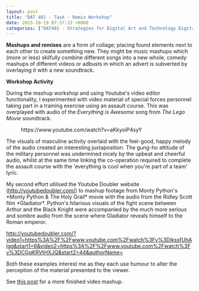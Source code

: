 ```yaml
---
layout: post
title: "DAT 401 - Task - Remix Workshop"
date: 2015-10-19 07:37:13 +0000
categories: ["DAT401 - Strategies for Digital Art and Technology Digital Art and Technology"]
---
```


**Mashups and remixes** are a form of collage; placing found elements next to each other to create something new. They might be music mashups which (more or less) skilfully combine different songs into a new whole, comedy mashups of different videos or adbusts in which an advert is subverted by overlaying it with a new soundtrack.

**Workshop Activity**

During the mashup workshop and using Youtube's video editor functionality, I experimented with&nbsp;video material of special forces personnel taking part in a training exercise using an assault course. This was overplayed with audio of the *Everything is Awesome* song from *The Lego Movie* soundtrack.

<figure class="wp-block-embed is-type-video is-provider-youtube wp-block-embed-youtube wp-embed-aspect-16-9 wp-has-aspect-ratio"><div class="wp-block-embed__wrapper">
https://www.youtube.com/watch?v=aKkyoiP4syY
</div></figure>

The visuals&nbsp;of masculine activity overlaid&nbsp;with the feel-good, happy melody of the audio created an interesting juxtaposition. The gung-ho attitude of the military personnel was undermined nicely by the upbeat and cheerful audio, whilst at the same time linking the co-operation required to complete the assault course with the 'everything is cool when you're part of a team' lyric.

<p>My second effort utilised the Youtube Doubler website (<a href="http://youtubedoubler.com/">http://youtubedoubler.com/</a>) to mashup footage from Monty Python's *Monty Python &amp; The Holy Grail* movie with the audio from the Ridley Scott film *Gladiator*. Python's hilarious visuals of the fight scene between Arthur and&nbsp;the Black Knight were accompanied by the much more serious and sombre audio from the scene where Gladiator reveals himself to the Roman emperor.</p>

<p><a href="http://youtubedoubler.com/?video1=https%3A%2F%2Fwww.youtube.com%2Fwatch%3Fv%3DikssfUhAlgg&amp;start1=6&amp;video2=https%3A%2F%2Fwww.youtube.com%2Fwatch%3Fv%3DCGgKRVtHXJQ&amp;start2=44&amp;authorName">http://youtubedoubler.com/?video1=https%3A%2F%2Fwww.youtube.com%2Fwatch%3Fv%3DikssfUhAlgg&amp;start1=6&amp;video2=https%3A%2F%2Fwww.youtube.com%2Fwatch%3Fv%3DCGgKRVtHXJQ&amp;start2=44&amp;authorName</a><a href="http://youtubedoubler.com/?video1=https%3A%2F%2Fwww.youtube.com%2Fwatch%3Fv%3DikssfUhAlgg&amp;start1=6&amp;video2=https%3A%2F%2Fwww.youtube.com%2Fwatch%3Fv%3DCGgKRVtHXJQ&amp;start2=44&amp;authorName=">=</a></p>

Both these examples interest me as they each use humour to alter the perception of the material presented to the viewer.

<p>See <a href="http://www.circleseven.co.uk/2015/10/20/loveyourmorphology-blade-runner-vs-match-com/">this post</a> for a more finished video mashup.</p>
